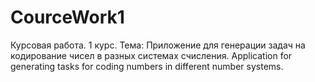 # CourceWork1
Курсовая работа. 1 курс. Тема: Приложение для генерации задач на кодирование чисел в разных системах счисления. Application for generating tasks for coding numbers in different number systems.
